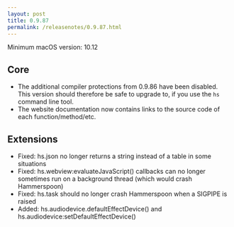 ```yaml
---
layout: post
title: 0.9.87
permalink: /releasenotes/0.9.87.html
---
```


Minimum macOS version: 10.12

## Core

  * The additional compiler protections from 0.9.86 have been disabled. This version should therefore be safe to upgrade to, if you use the `hs` command line tool.
  * The website documentation now contains links to the source code of each function/method/etc.

## Extensions

  * Fixed: hs.json no longer returns a string instead of a table in some situations
  * Fixed: hs.webview:evaluateJavaScript() callbacks can no longer sometimes run on a background thread (which would crash Hammerspoon)
  * Fixed: hs.task should no longer crash Hammerspoon when a SIGPIPE is raised
  * Added: hs.audiodevice.defaultEffectDevice() and hs.audiodevice:setDefaultEffectDevice()
